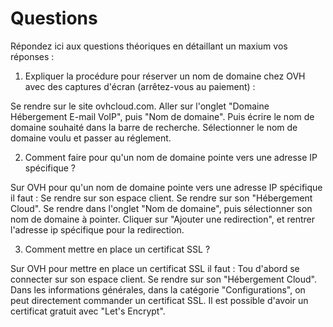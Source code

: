 # Questions

Répondez ici aux questions théoriques en détaillant un maxium vos réponses :

1. Expliquer la procédure pour réserver un nom de domaine chez OVH avec des captures d'écran (arrêtez-vous au paiement) :

Se rendre sur le site ovhcloud.com.
Aller sur l'onglet "Domaine Hébergement E-mail VoIP", puis "Nom de domaine".
Puis écrire le nom de domaine souhaité dans la barre de recherche.
Sélectionner le nom de domaine voulu et passer au réglement.

2. Comment faire pour qu'un nom de domaine pointe vers une adresse IP spécifique ?

Sur OVH pour qu'un nom de domaine pointe vers une adresse IP spécifique il faut :
Se rendre sur son espace client.
Se rendre sur son "Hébergement Cloud".
Se rendre dans l'onglet "Nom de domaine", puis sélectionner son nom de domaine à pointer.
Cliquer sur "Ajouter une redirection", et rentrer l'adresse ip spécifique pour la redirection.

3. Comment mettre en place un certificat SSL ?

Sur OVH pour mettre en place un certificat SSL il faut :
Tou d'abord se connecter sur son espace client.
Se rendre sur son "Hébergement Cloud".
Dans les informations générales, dans la catégorie "Configurations", on peut directement commander un certificat SSL.
Il est possible d'avoir un certificat gratuit avec "Let's Encrypt".
